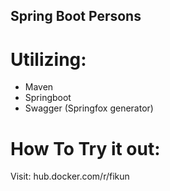 Spring Boot Persons
--------------------------
Utilizing:
======
+ Maven
+ Springboot
+ Swagger (Springfox generator)

How To Try it out:
=============
Visit: hub.docker.com/r/fikun



